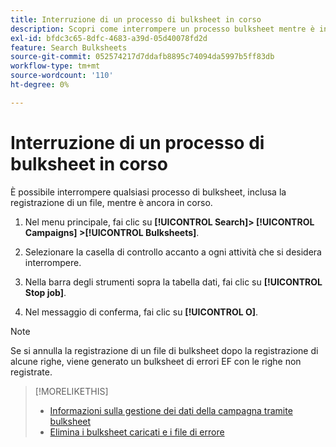 ```yaml
---
title: Interruzione di un processo di bulksheet in corso
description: Scopri come interrompere un processo bulksheet mentre è in corso.
exl-id: bfdc3c65-8dfc-4683-a39d-05d40078fd2d
feature: Search Bulksheets
source-git-commit: 052574217d7ddafb8895c74094da5997b5ff83db
workflow-type: tm+mt
source-wordcount: '110'
ht-degree: 0%

---
```


# Interruzione di un processo di bulksheet in corso

È possibile interrompere qualsiasi processo di bulksheet, inclusa la registrazione di un file, mentre è ancora in corso.

1. Nel menu principale, fai clic su **[!UICONTROL Search]> [!UICONTROL Campaigns] >[!UICONTROL Bulksheets]**.

1. Selezionare la casella di controllo accanto a ogni attività che si desidera interrompere.

1. Nella barra degli strumenti sopra la tabella dati, fai clic su **[!UICONTROL Stop job]**.

1. Nel messaggio di conferma, fai clic su **[!UICONTROL O]**.

>[!NOTE]
>
>Se si annulla la registrazione di un file di bulksheet dopo la registrazione di alcune righe, viene generato un bulksheet di errori EF con le righe non registrate.

>[!MORELIKETHIS]
>
>* [Informazioni sulla gestione dei dati della campagna tramite bulksheet](bulksheet-about.md)
>* [Elimina i bulksheet caricati e i file di errore](bulksheet-delete.md)
